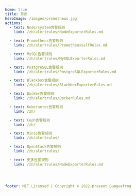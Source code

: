 ```yaml
---
home: true
title: 首页
heroImage: /images/prometheus.jpg
actions:
  - text: Node/system告警规则
    link: /zh/alertrules/NodeExporterRules.md

  - text: Prometheus告警规则
    link: /zh/alertrules/PrometheusSelfRules.md

  - text: MySQL告警规则
    link: /zh/alertrules/MySQLExporterRules.md

  - text: PostgreSQL告警规则
    link: /zh/alertrules/PostgreSQLExporterRules.md

  - text: Blackbox告警规则
    link: /zh/alertrules/BlackboxExporterRules.md

  - text: Docker告警规则
    link: /zh/alertrules/DockerRules.md

  - text: Kubernetes告警规则
    link: /zh/

  - text: Ceph告警规则
    link: /zh/

  - text: Minio告警规则
    link: /zh/alertrules/

  - text: OpenStack告警规则
    link: /zh/alertrules/

  - text: 更多告警规则
    link: /zh/alertrules/NodeExporterRules.md


  
  
footer: MIT Licensed | Copyright © 2022-present Guaguafrog
---
```


